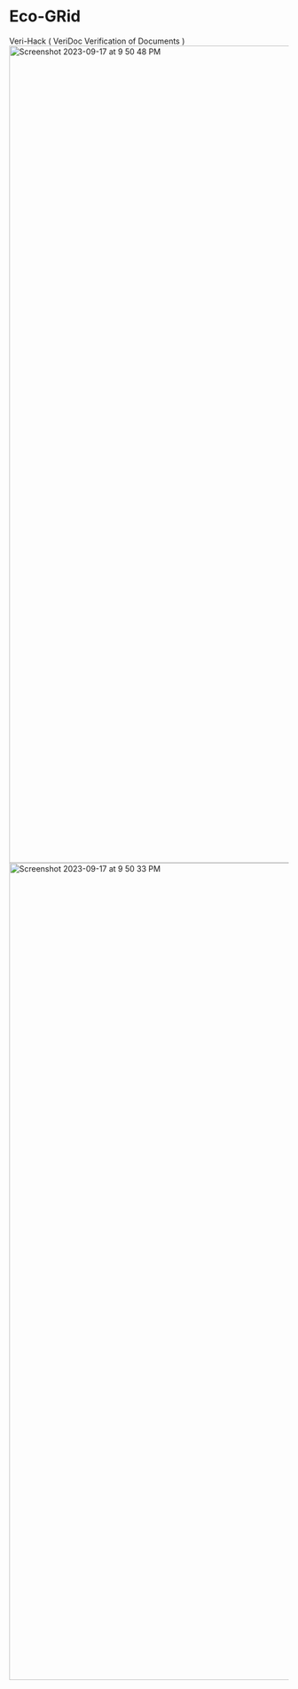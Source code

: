 # Eco-GRid
Veri-Hack ( VeriDoc  Verification of Documents )
<img width="1470" alt="Screenshot 2023-09-17 at 9 50 48 PM" src="https://github.com/Kali-Decoder/Eco-GRiD/assets/82640789/1967874f-15f7-4679-bd8b-2b926fae0b9b">
<img width="1470" alt="Screenshot 2023-09-17 at 9 50 33 PM" src="https://github.com/Kali-Decoder/Eco-GRiD/assets/82640789/b6881907-e04e-4b87-8021-e0ad1606b0c8">

